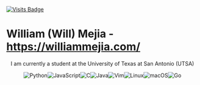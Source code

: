 [![Visits Badge](https://badges.pufler.dev/visits/puf17640/git-badges)](https://badges.pufler.dev)
# William (Will) Mejia - https://williammejia.com/

<div align="center">

<div>I am currently a student at the University of Texas at San Antonio (UTSA)</div>
</div>

<div align="center">

  ![Python](https://img.shields.io/badge/python-3670A0?style=for-the-badge&logo=python&logoColor=ffdd54)![JavaScript](https://img.shields.io/badge/javascript-%23323330.svg?style=for-the-badge&logo=javascript&logoColor=%23F7DF1E)![C](https://img.shields.io/badge/c-%2300599C.svg?style=for-the-badge&logo=c&logoColor=white)![Java](https://img.shields.io/badge/java-%23ED8B00.svg?style=for-the-badge&logo=java&logoColor=white)![Vim](https://img.shields.io/badge/VIM-%2311AB00.svg?style=for-the-badge&logo=vim&logoColor=white)![Linux](https://img.shields.io/badge/Linux-FCC624?style=for-the-badge&logo=linux&logoColor=black)![macOS](https://img.shields.io/badge/mac%20os-000000?style=for-the-badge&logo=macos&logoColor=F0F0F0)![Go](https://img.shields.io/badge/Go-00ADD8?logo=Go&logoColor=white&style=for-the-badge)
</div>
 

